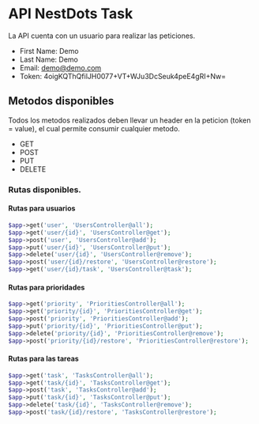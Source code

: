 # API NestDots Task

La API cuenta con un usuario para realizar las peticiones.

- First Name: Demo
- Last Name: Demo
- Email: demo@demo.com
- Token: 4oigKQThQfilJH0077+VT+WJu3DcSeuk4peE4gRI+Nw=

## Metodos disponibles

Todos los metodos realizados deben llevar un header en la
peticion (token = value), el cual permite consumir cualquier metodo.
 
- GET
- POST
- PUT
- DELETE

### Rutas disponibles.

#### Rutas para usuarios

```php
$app->get('user', 'UsersController@all');
$app->get('user/{id}', 'UsersController@get');
$app->post('user', 'UsersController@add');
$app->put('user/{id}', 'UsersController@put');
$app->delete('user/{id}', 'UsersController@remove');
$app->post('user/{id}/restore', 'UsersController@restore');
$app->get('user/{id}/task', 'UsersController@task');
```

#### Rutas para prioridades

```php
$app->get('priority', 'PrioritiesController@all');
$app->get('priority/{id}', 'PrioritiesController@get');
$app->post('priority', 'PrioritiesController@add');
$app->put('priority/{id}', 'PrioritiesController@put');
$app->delete('priority/{id}', 'PrioritiesController@remove');
$app->post('priority/{id}/restore', 'PrioritiesController@restore');
```

#### Rutas para las tareas

```php
$app->get('task', 'TasksController@all');
$app->get('task/{id}', 'TasksController@get');
$app->post('task', 'TasksController@add');
$app->put('task/{id}', 'TasksController@put');
$app->delete('task/{id}', 'TasksController@remove');
$app->post('task/{id}/restore', 'TasksController@restore');
```